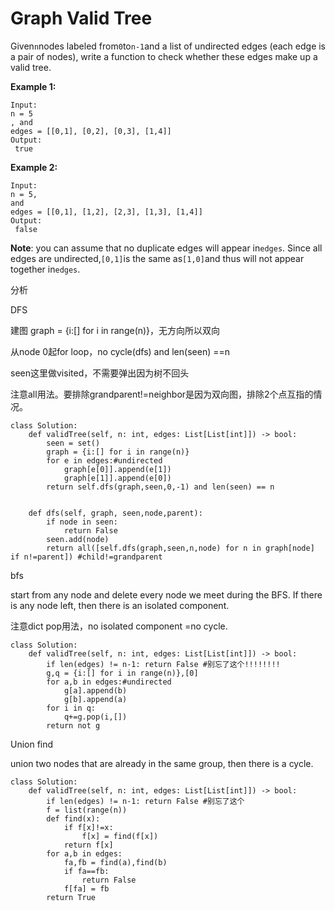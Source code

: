 # Graph Valid Tree

Given`n`nodes labeled from`0`to`n-1`and a list of undirected edges \(each edge is a pair of nodes\), write a function to check whether these edges make up a valid tree.

**Example 1:**

```text
Input:
n = 5
, and 
edges = [[0,1], [0,2], [0,3], [1,4]]
Output:
 true
```

**Example 2:**

```text
Input:
n = 5, 
and 
edges = [[0,1], [1,2], [2,3], [1,3], [1,4]]
Output:
 false
```

**Note**: you can assume that no duplicate edges will appear in`edges`. Since all edges are undirected,`[0,1]`is the same as`[1,0]`and thus will not appear together in`edges`.

分析

DFS

建图 graph = {i:\[\] for i in range\(n\)}，无方向所以双向

从node 0起for loop，no cycle\(dfs\) and len\(seen\) ==n

seen这里做visited，不需要弹出因为树不回头

注意all用法。要排除grandparent!=neighbor是因为双向图，排除2个点互指的情况。

```text
class Solution:
    def validTree(self, n: int, edges: List[List[int]]) -> bool:        
        seen = set()
        graph = {i:[] for i in range(n)}
        for e in edges:#undirected
            graph[e[0]].append(e[1])
            graph[e[1]].append(e[0])
        return self.dfs(graph,seen,0,-1) and len(seen) == n


    def dfs(self, graph, seen,node,parent):
        if node in seen:
            return False
        seen.add(node)
        return all([self.dfs(graph,seen,n,node) for n in graph[node] if n!=parent]) #child!=grandparent
```

bfs

start from any node and delete every node we meet during the BFS. If there is any node left, then there is an isolated component.

注意dict pop用法，no isolated component =no cycle.

```text
class Solution:
    def validTree(self, n: int, edges: List[List[int]]) -> bool:        
        if len(edges) != n-1: return False #别忘了这个!!!!!!!!
        g,q = {i:[] for i in range(n)},[0]
        for a,b in edges:#undirected
            g[a].append(b)
            g[b].append(a)
        for i in q:
            q+=g.pop(i,[])
        return not g
```

Union find

union two nodes that are already in the same group, then there is a cycle.

```text
class Solution:
    def validTree(self, n: int, edges: List[List[int]]) -> bool:        
        if len(edges) != n-1: return False #别忘了这个
        f = list(range(n))
        def find(x):
            if f[x]!=x:
                f[x] = find(f[x])
            return f[x]   
        for a,b in edges:
            fa,fb = find(a),find(b)
            if fa==fb:
                return False
            f[fa] = fb
        return True
```


